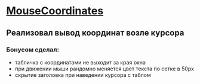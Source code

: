 # [MouseCoordinates](https://kirilllagutin.github.io/MouseCoordinates/)

## Реализовал вывод координат возле курсора

### Бонусом сделал:
- табличка с координатами не выходит за края окна
- при движении мыши рандомно меняется цвет текста по сетке в 50px
- скрытие заголовка при наведении курсора с таблом
